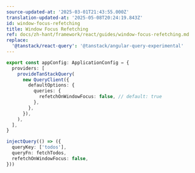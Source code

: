 ```yaml
---
source-updated-at: '2025-03-01T21:43:55.000Z'
translation-updated-at: '2025-05-08T20:24:19.843Z'
id: window-focus-refetching
title: Window Focus Refetching
ref: docs/zh-hant/framework/react/guides/window-focus-refetching.md
replace:
  '@tanstack/react-query': '@tanstack/angular-query-experimental'
---
```


[//]: # 'Example'

```ts
export const appConfig: ApplicationConfig = {
  providers: [
    provideTanStackQuery(
      new QueryClient({
        defaultOptions: {
          queries: {
            refetchOnWindowFocus: false, // default: true
          },
        },
      }),
    ),
  ],
}
```

[//]: # 'Example'
[//]: # 'Example2'

```ts
injectQuery(() => ({
  queryKey: ['todos'],
  queryFn: fetchTodos,
  refetchOnWindowFocus: false,
}))
```

[//]: # 'Example2'
[//]: # 'ReactNative'
[//]: # 'ReactNative'
